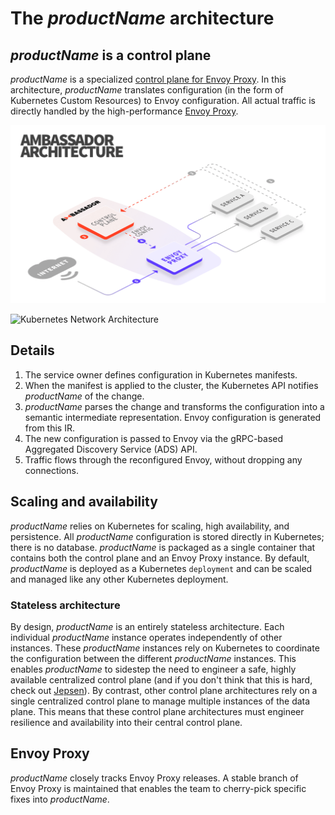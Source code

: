 # The $productName$ architecture

## $productName$ is a control plane

$productName$ is a specialized [control plane for Envoy Proxy](https://blog.getambassador.io/the-importance-of-control-planes-with-service-meshes-and-front-proxies-665f90c80b3d). In this architecture, $productName$ translates configuration (in the form of Kubernetes Custom Resources) to Envoy configuration. All actual traffic is directly handled by the high-performance [Envoy Proxy](https://www.envoyproxy.io).

<img src="../../images/ambassador-arch.png" alt="Architecture" />

![Kubernetes Network Architecture](../../../images/ambassador-arch.png)

## Details

1. The service owner defines configuration in Kubernetes manifests.
2. When the manifest is applied to the cluster, the Kubernetes API notifies $productName$ of the change.
3. $productName$ parses the change and transforms the configuration into a semantic intermediate representation. Envoy configuration is generated from this IR.
4. The new configuration is passed to Envoy via the gRPC-based Aggregated Discovery Service (ADS) API.
5. Traffic flows through the reconfigured Envoy, without dropping any connections.

## Scaling and availability

$productName$ relies on Kubernetes for scaling, high availability, and persistence. All $productName$ configuration is stored directly in Kubernetes; there is no database. $productName$ is packaged as a single container that contains both the control plane and an Envoy Proxy instance. By default, $productName$ is deployed as a Kubernetes `deployment` and can be scaled and managed like any other Kubernetes deployment.

### Stateless architecture

By design, $productName$ is an entirely stateless architecture. Each individual $productName$ instance operates independently of other instances. These $productName$ instances rely on Kubernetes to coordinate the configuration between the different $productName$ instances. This enables $productName$ to sidestep the need to engineer a safe, highly available centralized control plane (and if you don't think that this is hard, check out [Jepsen](https://jepsen.io)). By contrast, other control plane architectures rely on a single centralized control plane to manage multiple instances of the data plane. This means that these control plane architectures must engineer resilience and availability into their central control plane.

## Envoy Proxy

$productName$ closely tracks Envoy Proxy releases. A stable branch of Envoy Proxy is maintained that enables the team to cherry-pick specific fixes into $productName$.
